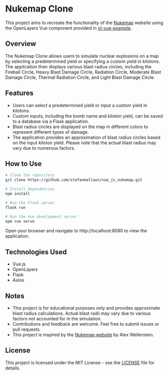 # Nukemap Clone

This project aims to recreate the functionality of the [Nukemap](https://nuclearsecrecy.com/nukemap/) website using the OpenLayers Vue component provided in [ol-vue-example](https://github.com/Raruto/ol-vue-example/blob/master/src/components/DrawingControl.vue).

## Overview

The Nukemap Clone allows users to simulate nuclear explosions on a map by selecting a predetermined yield or specifying a custom yield in kilotons. The application then displays various blast radius circles, including the Fireball Circle, Heavy Blast Damage Circle, Radiation Circle, Moderate Blast Damage Circle, Thermal Radiation Circle, and Light Blast Damage Circle.

## Features

- Users can select a predetermined yield or input a custom yield in kilotons.
- Custom inputs, including the bomb name and kiloton yield, can be saved to a database via a Flask application.
- Blast radius circles are displayed on the map in different colors to represent different types of damage.
- The application provides an approximation of blast radius circles based on the input kiloton yield. Please note that the actual blast radius may vary due to numerous factors.

## How to Use

```bash
# Clone the repository
git clone https://github.com/stefanmallaun/vue_js_nukemap.git

# Install dependencies
npm install

# Run the Flask server
flask run

# Run the Vue development server
npm run serve
```
Open your browser and navigate to http://localhost:8080 to view the application.

## Technologies Used
- Vue.js
- OpenLayers
- Flask
- Axios

## Notes
- This project is for educational purposes only and provides approximate blast radius calculations. Actual blast radii may vary due to various factors not accounted for in the simulation.
- Contributions and feedback are welcome. Feel free to submit issues or pull requests.
- This project is inspired by the [Nukemap website](https://nuclearsecrecy.com/nukemap/) by Alex Wellerstein.

## License
This project is licensed under the MIT License - see the [LICENSE](https://github.com/stefanmallaun/vue_js_nukemap/blob/main/LICENSE) file for details.

